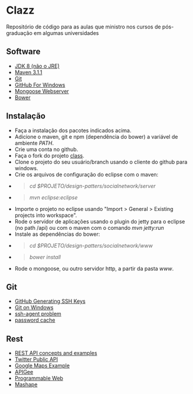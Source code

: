 # Clazz

Repositório de código para as aulas que ministro nos cursos de pós-graduação em algumas universidades

## Software

 * [JDK 8 (não o JRE)](http://www.oracle.com/technetwork/java/javase/downloads/jdk8-downloads-2133151.html)
 * [Maven 3.1.1](https://maven.apache.org/download.cgi)
 * [Git](https://git-scm.com/download/win)
 * [GitHub For Windows](http://windows.github.com)
 * [Mongoose Webserver](https://cesanta.com/mongoose.shtml)
 * [Bower](http://bower.io)

## Instalação

 * Faça a instalação dos pacotes indicados acima.
 * Adicione o maven, git e npm (dependência do bower) a variável de ambiente *PATH*.
 * Crie uma conta no github.
 * Faça o fork do projeto [class](https://github.com/leandrocruz/clazz).
 * Clone o projeto do seu usuário/branch usando o cliente do github para windows.
 * Crie os arquivos de configuração do eclipse com o maven:
  * > *cd $PROJETO/design-patters/socialnetwork/server*
  * > *mvn eclipse:eclipse*
 * Importe o projeto no eclipse usando "Import > General > Existing projects into workspace".
 * Rode o servidor de aplicações usando o plugin do jetty para o eclipse (no path /api) ou com o maven com o comando *mvn jetty:run*
 * Instale as dependências do bower:
  * > *cd $PROJETO/design-patters/socialnetwork/www*
  * > *bower install*
 * Rode o mongoose, ou outro servidor http, a partir da pasta *www*.

## Git

 * [GitHub Generating SSH Keys](https://help.github.com/articles/generating-ssh-keys/)
 * [Git on Windows](http://guides.beanstalkapp.com/version-control/git-on-windows.html)
 * [ssh-agent problem](https://coderwall.com/p/rdi_wq/fix-could-not-open-a-connection-to-your-authentication-agent-when-using-ssh-add)
 * [password cache](https://help.github.com/articles/caching-your-github-password-in-git/)

## Rest

 * [REST API concepts and examples](https://www.youtube.com/watch?v=7YcW25PHnAA)
 * [Twitter Public API](https://dev.twitter.com/rest/public)
 * [Google Maps Example](http://maps.googleapis.com/maps/api/geocode/json?address=curitiba&sensor=false)
 * [APIGee](https://apigee.com)
 * [Programmable Web](http://www.programmableweb.com/)
 * [Mashape](https://www.mashape.com/)
